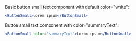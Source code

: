 Basic button small text component with default color="white":

```jsx
<ButtonSmall>Lorem ipsum</ButtonSmall>
```

Button small text component with color="summaryText":

```jsx
<ButtonSmall color="summaryText">Lorem ipsum</ButtonSmall>
```
